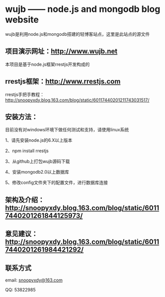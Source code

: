 # wujb —— node.js and mongodb blog website

  wujb是利用node.js和mongodb搭建的轻博客站点，这里是此站点的源文件

## 项目演示网址：http://www.wujb.net

  本项目是基于node.js框架rrestjs开发构成的

## rrestjs框架：http://www.rrestjs.com
 
  rrestjs手把手教程： http://snoopyxdy.blog.163.com/blog/static/60117440201211743031517/

## 安装方法：

  目前没有对windows环境下做任何测试和支持，请使用linux系统

  1、请先安装node.js的6.X以上版本
  
  2、npm install rrestjs

  3、从github上打包wujb源码下载  

  4、安装mongodb2.0以上数据库

  5、修改config文件夹下的配置文件，进行数据库连接

## 架构及介绍：http://snoopyxdy.blog.163.com/blog/static/60117440201261844125973/

## 意见建议：http://snoopyxdy.blog.163.com/blog/static/60117440201261984421292/

## 联系方式

  email: snoopyxdy@163.com

  QQ: 53822985
